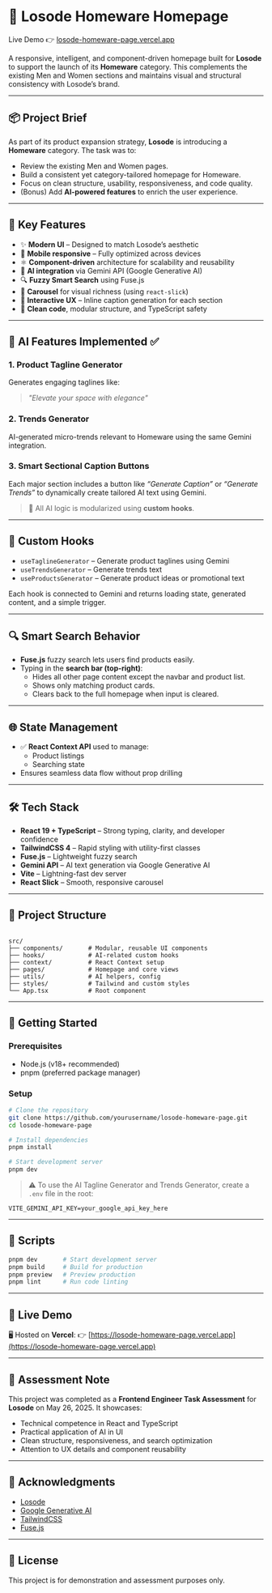 # 🏡 Losode Homeware Homepage

Live Demo 👉 [losode-homeware-page.vercel.app](https://losode-homeware-page.vercel.app)

A responsive, intelligent, and component-driven homepage built for **Losode** to support the launch of its **Homeware** category. This complements the existing Men and Women sections and maintains visual and structural consistency with Losode’s brand.

---

## 📦 Project Brief

As part of its product expansion strategy, **Losode** is introducing a **Homeware** category. The task was to:

- Review the existing Men and Women pages.
- Build a consistent yet category-tailored homepage for Homeware.
- Focus on clean structure, usability, responsiveness, and code quality.
- (Bonus) Add **AI-powered features** to enrich the user experience.

---

## 🚀 Key Features

- ✨ **Modern UI** – Designed to match Losode’s aesthetic
- 📱 **Mobile responsive** – Fully optimized across devices
- ⚛️ **Component-driven** architecture for scalability and reusability
- 🧠 **AI integration** via Gemini API (Google Generative AI)
- 🔍 **Fuzzy Smart Search** using Fuse.js
- 🎠 **Carousel** for visual richness (using `react-slick`)
- 🎯 **Interactive UX** – Inline caption generation for each section
- 🧼 **Clean code**, modular structure, and TypeScript safety

---

## 🧠 AI Features Implemented ✅

### 1. **Product Tagline Generator**
Generates engaging taglines like:
> *"Elevate your space with elegance"*

### 2. **Trends Generator**
AI-generated micro-trends relevant to Homeware using the same Gemini integration.

### 3. **Smart Sectional Caption Buttons**
Each major section includes a button like _“Generate Caption”_ or _“Generate Trends”_ to dynamically create tailored AI text using Gemini.

> 🧠 All AI logic is modularized using **custom hooks**.

---

## 🧩 Custom Hooks

- `useTaglineGenerator` – Generate product taglines using Gemini
- `useTrendsGenerator` – Generate trends text
- `useProductsGenerator` – Generate product ideas or promotional text

Each hook is connected to Gemini and returns loading state, generated content, and a simple trigger.

---

## 🔍 Smart Search Behavior

- **Fuse.js** fuzzy search lets users find products easily.
- Typing in the **search bar (top-right)**:
  - Hides all other page content except the navbar and product list.
  - Shows only matching product cards.
  - Clears back to the full homepage when input is cleared.

---

## 🌐 State Management

- ✅ **React Context API** used to manage:
  - Product listings
  - Searching state
- Ensures seamless data flow without prop drilling

---

## 🛠️ Tech Stack

- **React 19 + TypeScript** – Strong typing, clarity, and developer confidence
- **TailwindCSS 4** – Rapid styling with utility-first classes
- **Fuse.js** – Lightweight fuzzy search
- **Gemini API** – AI text generation via Google Generative AI
- **Vite** – Lightning-fast dev server
- **React Slick** – Smooth, responsive carousel

---

## 📂 Project Structure

```

src/
├── components/       # Modular, reusable UI components
├── hooks/            # AI-related custom hooks
├── context/          # React Context setup
├── pages/            # Homepage and core views
├── utils/            # AI helpers, config
├── styles/           # Tailwind and custom styles
└── App.tsx           # Root component

````

---

## 🧪 Getting Started

### Prerequisites

- Node.js (v18+ recommended)
- pnpm (preferred package manager)

### Setup

```bash
# Clone the repository
git clone https://github.com/yourusername/losode-homeware-page.git
cd losode-homeware-page

# Install dependencies
pnpm install

# Start development server
pnpm dev
````

> ⚠️ To use the AI Tagline Generator and Trends Generator, create a `.env` file in the root:

```env
VITE_GEMINI_API_KEY=your_google_api_key_here
```

---

## 📜 Scripts

```bash
pnpm dev       # Start development server
pnpm build     # Build for production
pnpm preview   # Preview production
pnpm lint      # Run code linting
```

---

## 🔗 Live Demo

🖥️ Hosted on **Vercel**:
👉 [https://losode-homeware-page.vercel.app](https://losode-homeware-page.vercel.app)

---

## 📌 Assessment Note

This project was completed as a **Frontend Engineer Task Assessment** for **Losode** on May 26, 2025. It showcases:

* Technical competence in React and TypeScript
* Practical application of AI in UI
* Clean structure, responsiveness, and search optimization
* Attention to UX details and component reusability

---

## 🙌 Acknowledgments

* [Losode](https://www.losode.com)
* [Google Generative AI](https://ai.google.dev/)
* [TailwindCSS](https://tailwindcss.com)
* [Fuse.js](https://fusejs.io)

---

## 📄 License

This project is for demonstration and assessment purposes only.
